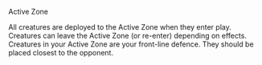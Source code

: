 Active Zone

All creatures are deployed to the Active Zone when they enter play. Creatures can leave the Active Zone (or re-enter) depending on effects. Creatures in your Active Zone are your front-line defence. They should be placed closest to the opponent.